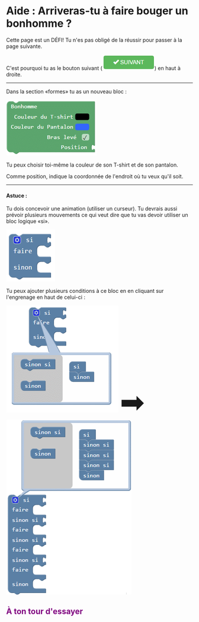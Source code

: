 # Aide : Arriveras-tu à faire bouger un bonhomme ?

Cette page est un DÉFI! Tu n'es pas obligé de la réussir pour passer à la page suivante.

C'est pourquoi tu as le bouton suivant (![Bouton suivant][btn_suivant]) en haut à droite.

***

Dans la section «formes» tu as un nouveau bloc : 

![Bloc bonhomme][bloc_bonhomme]

Tu peux choisir toi-même la couleur de son T-shirt et de son pantalon.

Comme position, indique la coordonnée de l'endroit où tu veux qu'il soit.

***

#### Astuce :
Tu dois concevoir une animation (utiliser un curseur). Tu devrais aussi prévoir plusieurs mouvements ce qui veut dire que tu vas devoir utiliser un bloc logique «si».

![Bloc Si Sinon][bloc_si_sinon]

Tu peux ajouter plusieurs conditions à ce bloc en en cliquant sur l'engrenage en haut de celui-ci : 

![Bloc Si Sinon extension][bloc_si_sinon_ext]  <span style="font-size: 80px">➡</span>  ![Bloc Si SinonSi Sinon][bloc_si_sinonsi_sinon]



## <span style="color: #800080">À ton tour d'essayer</span>

[btn_suivant]: img/btn_suivant.png
[bloc_bonhomme]: img/bloc_bonhomme.png
[bloc_si_sinon]: img/bloc_si_sinon.png
[bloc_si_sinon_ext]: img/bloc_si_sinon_ext.png
[bloc_si_sinonsi_sinon]: img/bloc_si_sinonsi_sinon.png
